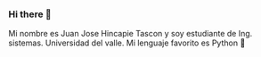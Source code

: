 ### Hi there 👋



Mi nombre es Juan Jose Hincapie Tascon y soy estudiante de Ing. sistemas.
Universidad del valle.
Mi lenguaje favorito es Python 🐍 

<!--
**JuanHincapie86/JuanHincapie86** is a ✨ _special_ ✨ repository because its `README.md` (this file) appears on your GitHub profile.

Here are some ideas to get you started:

- 🔭 I’m currently working on ...
- 🌱 I’m currently learning ...
- 👯 I’m looking to collaborate on ...
- 🤔 I’m looking for help with ...
- 💬 Ask me about ...
- 📫 How to reach me: ...
- 😄 Pronouns: ...
- ⚡ Fun fact: ...
-->
